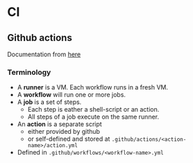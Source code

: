 # CI

## Github actions
Documentation from [here](https://docs.github.com/en/actions/learn-github-actions/understanding-github-actions)

### Terminology

- A **runner** is a VM. Each workflow runs in a fresh VM.
- A **workflow** will run one or more jobs.
- A **job** is a set of steps. 
    - Each step is eather a shell-script or an action.
    - All steps of a job execute on the same runner.
- An **action** is a separate script
    - either provided by github
    - or self-defined and stored at `.github/actions/<action-name>/action.yml`
- Defined in `.github/workflows/<workflow-name>.yml`
